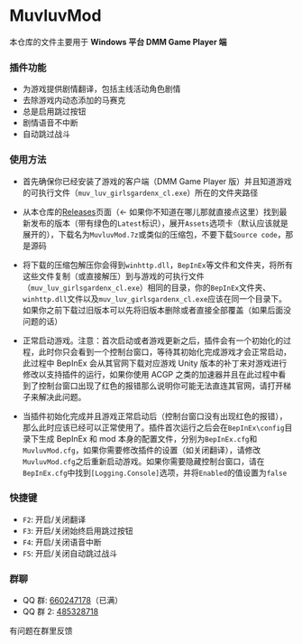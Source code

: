 # MuvluvMod

本仓库的文件主要用于 **Windows 平台 DMM Game Player 端**

### 插件功能

-   为游戏提供剧情翻译，包括主线活动角色剧情
-   去除游戏内动态添加的马赛克
-   总是启用跳过按钮
-   剧情语音不中断
-   自动跳过战斗

### 使用方法

-   首先确保你已经安装了游戏的客户端（DMM Game Player 版）并且知道游戏的可执行文件（`muv_luv_girlsgardenx_cl.exe`）所在的文件夹路径

-   从本仓库的[Releases](https://github.com/anosu/MuvluvMod/releases)页面（← 如果你不知道在哪儿那就直接点这里）找到最新发布的版本（带有绿色的`Latest`标识），展开`Assets`选项卡（默认应该就是展开的），下载名为`MuvluvMod.7z`或类似的压缩包，不要下载`Source code`，那是源码

-   将下载的压缩包解压你会得到`winhttp.dll`，`BepInEx`等文件和文件夹，将所有这些文件复制（或直接解压）到与游戏的可执行文件（`muv_luv_girlsgardenx_cl.exe`）相同的目录，你的`BepInEx`文件夹、`winhttp.dll`文件以及`muv_luv_girlsgardenx_cl.exe`应该在同一个目录下。如果你之前下载过旧版本可以先将旧版本删除或者直接全部覆盖（如果后面没问题的话）

-   正常启动游戏。注意：首次启动或者游戏更新之后，插件会有一个初始化的过程，此时你只会看到一个控制台窗口，等待其初始化完成游戏才会正常启动，此过程中 BepInEx 会从其官网下载对应游戏 Unity 版本的补丁来对游戏进行修改以支持插件的运行，如果你使用 ACGP 之类的加速器并且在此过程中看到了控制台窗口出现了红色的报错那么说明你可能无法直连其官网，请打开梯子来解决此问题。

-   当插件初始化完成并且游戏正常启动后（控制台窗口没有出现红色的报错），那么此时应该已经可以正常使用了。插件首次运行之后会在`BepInEx\config`目录下生成 BepInEx 和 mod 本身的配置文件，分别为`BepInEx.cfg`和`MuvluvMod.cfg`，如果你需要修改插件的设置（如关闭翻译），请修改`MuvluvMod.cfg`之后重新启动游戏。如果你需要隐藏控制台窗口，请在`BepInEx.cfg`中找到`[Logging.Console]`选项，并将`Enabled`的值设置为`false`

### 快捷键

-   `F2`: 开启/关闭翻译
-   `F3`: 开启/关闭始终启用跳过按钮
-   `F4`: 开启/关闭语音中断
-   `F5`: 开启/关闭自动跳过战斗

### 群聊

-   QQ 群: [660247178](https://qm.qq.com/q/N1GMXxIBCG)（已满）
-   QQ 群 2: [485328718](https://qm.qq.com/q/rCHcfhnW6G)

有问题在群里反馈
